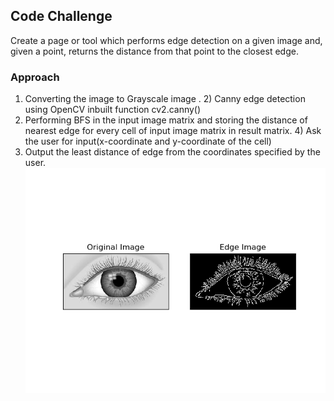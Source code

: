 ## Code Challenge
Create a page or tool which performs edge detection on a given image and, given a point, returns the distance from that point to the closest edge.

### Approach
1) Converting the image to Grayscale image .                                                                                                               2) Canny edge detection using OpenCV inbuilt function cv2.canny()                                                                         
3) Performing BFS in the input image matrix and storing the distance of nearest edge for every cell of input image matrix in result matrix.                                                                                                                                                  4) Ask the user for input(x-coordinate and y-coordinate of the cell)                                                                                 
5) Output the least distance of edge from the coordinates specified by the user. 
![Output](output.png)


